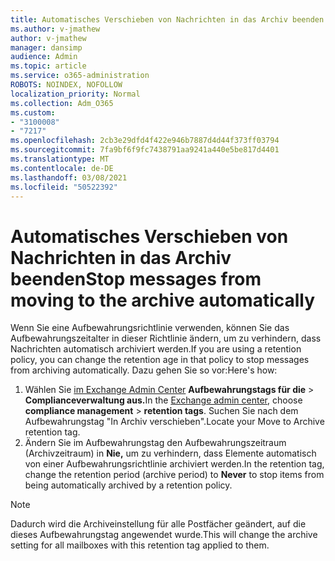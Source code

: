 ```yaml
---
title: Automatisches Verschieben von Nachrichten in das Archiv beenden
ms.author: v-jmathew
author: v-jmathew
manager: dansimp
audience: Admin
ms.topic: article
ms.service: o365-administration
ROBOTS: NOINDEX, NOFOLLOW
localization_priority: Normal
ms.collection: Adm_O365
ms.custom:
- "3100008"
- "7217"
ms.openlocfilehash: 2cb3e29dfd4f422e946b7887d4d44f373ff03794
ms.sourcegitcommit: 7fa9bf6f9fc7438791aa9241a440e5be817d4401
ms.translationtype: MT
ms.contentlocale: de-DE
ms.lasthandoff: 03/08/2021
ms.locfileid: "50522392"
---
```

# <a name="stop-messages-from-moving-to-the-archive-automatically"></a><span data-ttu-id="863eb-102">Automatisches Verschieben von Nachrichten in das Archiv beenden</span><span class="sxs-lookup"><span data-stu-id="863eb-102">Stop messages from moving to the archive automatically</span></span>

<span data-ttu-id="863eb-103">Wenn Sie eine Aufbewahrungsrichtlinie verwenden, können Sie das Aufbewahrungszeitalter in dieser Richtlinie ändern, um zu verhindern, dass Nachrichten automatisch archiviert werden.</span><span class="sxs-lookup"><span data-stu-id="863eb-103">If you are using a retention policy, you can change the retention age in that policy to stop messages from archiving automatically.</span></span> <span data-ttu-id="863eb-104">Dazu gehen Sie so vor:</span><span class="sxs-lookup"><span data-stu-id="863eb-104">Here's how:</span></span>

1. <span data-ttu-id="863eb-105">Wählen Sie [im Exchange Admin Center](https://go.microsoft.com/fwlink/?linkid=2059104) **Aufbewahrungstags für die**  >  **Complianceverwaltung aus.**</span><span class="sxs-lookup"><span data-stu-id="863eb-105">In the [Exchange admin center](https://go.microsoft.com/fwlink/?linkid=2059104), choose **compliance management** > **retention tags**.</span></span> <span data-ttu-id="863eb-106">Suchen Sie nach dem Aufbewahrungstag "In Archiv verschieben".</span><span class="sxs-lookup"><span data-stu-id="863eb-106">Locate your Move to Archive retention tag.</span></span>
2. <span data-ttu-id="863eb-107">Ändern Sie im Aufbewahrungstag den Aufbewahrungszeitraum (Archivzeitraum) in **Nie,** um zu verhindern, dass Elemente automatisch von einer Aufbewahrungsrichtlinie archiviert werden.</span><span class="sxs-lookup"><span data-stu-id="863eb-107">In the retention tag, change the retention period (archive period) to **Never** to stop items from being automatically archived by a retention policy.</span></span>

> [!NOTE]
> <span data-ttu-id="863eb-108">Dadurch wird die Archiveinstellung für alle Postfächer geändert, auf die dieses Aufbewahrungstag angewendet wurde.</span><span class="sxs-lookup"><span data-stu-id="863eb-108">This will change the archive setting for all mailboxes with this retention tag applied to them.</span></span>
